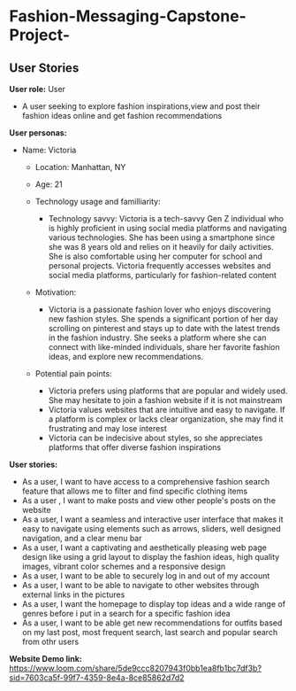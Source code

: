 # Fashion-Messaging-Capstone-Project-
## User Stories

**User role:** User

-  A user seeking to explore fashion inspirations,view and post their fashion ideas online and get fashion recommendations 

**User personas:**
- Name: Victoria
    - Location: Manhattan, NY
    - Age: 21
    - Technology usage and familliarity:
        - Technology savvy: Victoria is a tech-savvy Gen Z individual who is highly proficient in using social media platforms and navigating various technologies. She has been using a smartphone since she was 8 years old and relies on it heavily for daily activities. She is also comfortable using her computer for school and personal projects. Victoria frequently accesses websites and social media platforms, particularly for fashion-related content

    - Motivation:
        - Victoria is a passionate fashion lover who enjoys discovering new fashion styles. She spends a significant portion of her day scrolling on pinterest and stays up to date with the latest trends in the fashion industry. She seeks a platform where she can connect with like-minded individuals, share her favorite fashion ideas, and explore new recommendations. 


    - Potential pain points:
        - Victoria prefers using platforms that are popular and widely used. She may hesitate to join a fashion website if it is not mainstream
        -  Victoria values websites that are intuitive and easy to navigate. If a platform is complex or lacks clear organization, she may find it frustrating and may lose interest
        - Victoria can be indecisive about styles, so she appreciates platforms that offer diverse fashion inspirations


**User stories:**
- As a user, I want to have access to a comprehensive fashion search feature that allows me to filter and find specific clothing items 
- As a user , I want to make posts and view other people's posts on the website
- As a user, I want a seamless and interactive user interface that makes it easy to navigate using elements such as arrows, sliders, well designed navigation, and a clear menu bar 
- As a user, I want a captivating and aesthetically pleasing web page design like using a grid layout to display the fashion ideas, high quality images, vibrant color schemes and a responsive design
- As a user, I want to be able to securely log in and out of my account
- As a user, I want to be able to navigate to other websites through external links in the pictures
- As a user, I want the homepage to display top ideas and a wide range of genres before i put in a search for a specific fashion idea
- As a user, I want to be able get new recommendations for outfits based on my last post, most frequent search, last search and popular search from othr users 

**Website Demo link:**
https://www.loom.com/share/5de9ccc8207943f0bb1ea8fb1bc7df3b?sid=7603ca5f-99f7-4359-8e4a-8ce85862d7d2